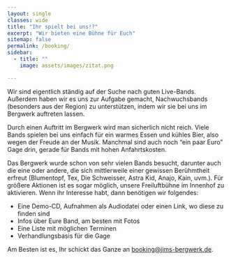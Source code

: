 ```yaml
---
layout: single
classes: wide
title: "Ihr spielt bei uns!?"
excerpt: "Wir bieten eine Bühne für Euch"
sitemap: false
permalink: /booking/
sidebar:
  - title: ""
    image: assets/images/zitat.png

---
```



Wir sind eigentlich ständig auf der Suche nach guten Live-Bands. Außerdem haben wir es uns zur Aufgabe gemacht, Nachwuchsbands (besonders aus der Region) zu unterstützen, indem wir sie bei uns im Bergwerk auftreten lassen.  

Durch einen Auftritt im Bergwerk wird man sicherlich nicht reich. Viele Bands spielen bei uns einfach für ein warmes Essen und kühles Bier, also wegen der Freude an der Musik. Manchmal sind auch noch “ein paar Euro” Gage drin, gerade für Bands mit hohen Anfahrtskosten.   

Das Bergwerk wurde schon von sehr vielen Bands besucht, darunter auch die eine oder andere, die sich mittlerweile einer gewissen Berühmtheit erfreut (Blumentopf, Tex, Die Schweisser, Astra Kid, Anajo, Kain, uvm.). Für größere Aktionen ist es sogar möglich, unsere Freiluftbühne im Innenhof zu aktivieren.
    Wenn ihr Interesse habt, dann benötigen wir folgendes:

- Eine Demo-CD, Aufnahmen als Audiodatei oder einen Link, wo diese zu finden sind
- Infos über Eure Band, am besten mit Fotos
- Eine Liste mit möglichen Terminen
- Verhandlungsbasis für die Gage

Am Besten ist es, Ihr schickt das Ganze an [booking@jims-bergwerk.de](mailto:booking@jims-bergwerk.de).